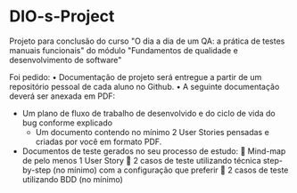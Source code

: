 # DIO-s-Project
Projeto para conclusão do curso "O dia a dia de um QA: a prática de testes manuais funcionais" 
do módulo "Fundamentos de qualidade e desenvolvimento de software" 


Foi pedido:
•	Documentação de projeto será entregue a partir de um repositório pessoal de cada aluno no Github.
•	A seguinte documentação deverá ser anexada em PDF:
- Um plano de fluxo de trabalho de desenvolvido e do ciclo de vida do bug conforme explicado
 	- Um documento contendo no mínimo 2 User Stories pensadas e criadas por você em formato PDF.
- Documentos de teste gerados no seu processo de estudo:
	Mind-map de pelo menos 1 User Story
	2 casos de teste utilizando técnica step-by-step (no mínimo) com a configuração que preferir
	2 casos de teste utilizando BDD (no mínimo)
